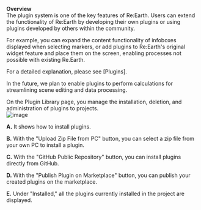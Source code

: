 **Overview**
<br>
The plugin system is one of the key features of Re:Earth. Users can extend the functionality of Re:Earth by developing their own plugins or using plugins developed by others within the community.

For example, you can expand the content functionality of infoboxes displayed when selecting markers, or add plugins to Re:Earth's original widget feature and place them on the screen, enabling processes not possible with existing Re.Earth.

For a detailed explanation, please see [Plugins].

In the future, we plan to enable plugins to perform calculations for streamlining scene editing and data processing.

On the Plugin Library page, you manage the installation, deletion, and administration of plugins to projects.
<br>
![image](https://github.com/CS-eukarya/User-Manual-English-/assets/154571156/437e9bd2-ce2f-448b-994d-f5c4b4c5f1f8)

**A.** It shows how to install plugins.

**B.** With the "Upload Zip File from PC" button, you can select a zip file from your own PC to install a plugin.

**C.** With the "GitHub Public Repository" button, you can install plugins directly from GitHub.

**D.** With the "Publish Plugin on Marketplace" button, you can publish your created plugins on the marketplace.

**E.** Under "Installed," all the plugins currently installed in the project are displayed.
